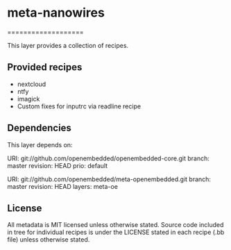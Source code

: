 # meta-nanowires
===================

This layer provides a collection of recipes.

Provided recipes
----------------

- nextcloud
- ntfy
- imagick
- Custom fixes for inputrc via readline recipe

Dependencies
------------
This layer depends on:

URI: git://github.com/openembedded/openembedded-core.git
branch: master
revision: HEAD
prio: default

URI: git://github.com/openembedded/meta-openembedded.git
branch: master
revision: HEAD
layers: meta-oe

License
-------

All metadata is MIT licensed unless otherwise stated. Source code included
in tree for individual recipes is under the LICENSE stated in each recipe
(.bb file) unless otherwise stated.
